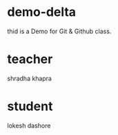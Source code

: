 # demo-delta
thid is a Demo for Git &amp; Github class.

# teacher
shradha khapra

# student
lokesh dashore